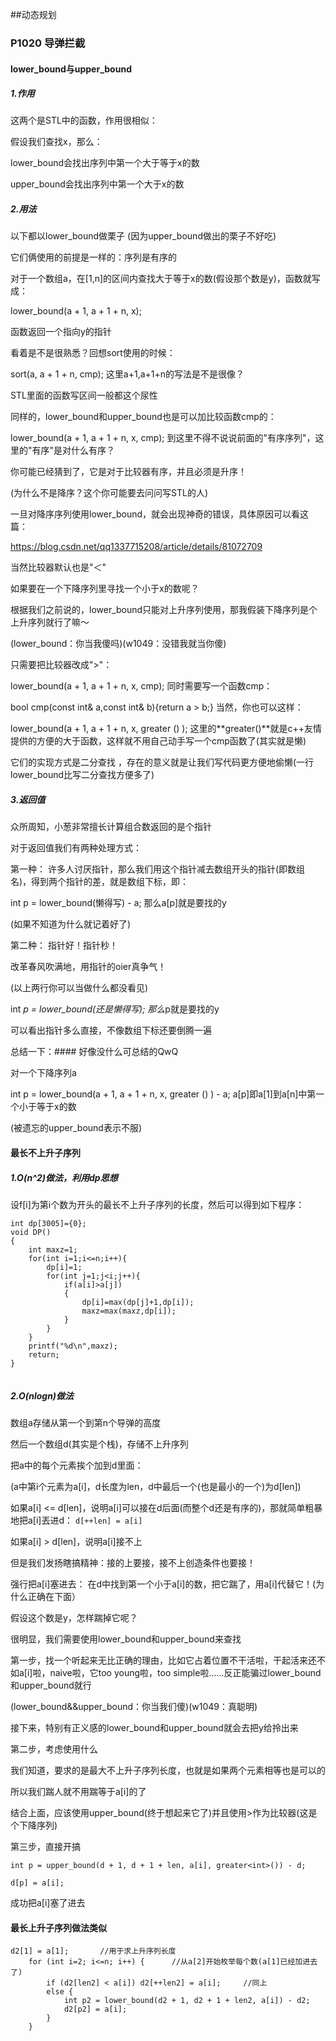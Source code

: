 ##动态规划

### P1020 导弹拦截
#### lower_bound与upper_bound
##### 1.作用
这两个是STL中的函数，作用很相似：

假设我们查找x，那么：

lower_bound会找出序列中第一个大于等于x的数

upper_bound会找出序列中第一个大于x的数
##### 2.用法
以下都以lower_bound做栗子 (因为upper_bound做出的栗子不好吃)


它们俩使用的前提是一样的：序列是有序的

对于一个数组a，在[1,n]的区间内查找大于等于x的数(假设那个数是y)，函数就写成：

lower_bound(a + 1, a + 1 + n, x);

函数返回一个指向y的指针

看着是不是很熟悉？回想sort使用的时候：

sort(a, a + 1 + n, cmp);
这里a+1,a+1+n的写法是不是很像？

STL里面的函数写区间一般都这个尿性

同样的，lower_bound和upper_bound也是可以加比较函数cmp的：

lower_bound(a + 1, a + 1 + n, x, cmp);
到这里不得不说说前面的"有序序列"，这里的"有序"是对什么有序？

你可能已经猜到了，它是对于比较器有序，并且必须是升序！

(为什么不是降序？这个你可能要去问问写STL的人)

一旦对降序序列使用lower_bound，就会出现神奇的错误，具体原因可以看这篇：

https://blog.csdn.net/qq1337715208/article/details/81072709

当然比较器默认也是"＜"

如果要在一个下降序列里寻找一个小于x的数呢？

根据我们之前说的，lower_bound只能对上升序列使用，那我假装下降序列是个上升序列就行了嘛～

(lower_bound：你当我傻吗)(w1049：没错我就当你傻)

只需要把比较器改成">"：

lower_bound(a + 1, a + 1 + n, x, cmp);
同时需要写一个函数cmp：

bool cmp(const int& a,const int& b){return a > b;}
当然，你也可以这样：

lower_bound(a + 1, a + 1 + n, x, greater <int> () );
这里的**greater<int>()**就是c++友情提供的方便的大于函数，这样就不用自己动手写一个cmp函数了(其实就是懒)

它们的实现方式是二分查找 ，存在的意义就是让我们写代码更方便地偷懒(一行lower_bound比写二分查找方便多了)

##### 3.返回值
众所周知，小葱非常擅长计算组合数返回的是个指针

对于返回值我们有两种处理方式：

第一种：
许多人讨厌指针，那么我们用这个指针减去数组开头的指针(即数组名)，得到两个指针的差，就是数组下标，即：

int p = lower_bound(懒得写) - a;
那么a[p]就是要找的y

(如果不知道为什么就记着好了)

第二种：
指针好！指针秒！

改革春风吹满地，用指针的oier真争气！

(以上两行你可以当做什么都没看见)

int *p = lower_bound(还是懒得写);
那么*p就是要找的y

可以看出指针多么直接，不像数组下标还要倒腾一遍

总结一下：####
好像没什么可总结的QwQ

对一个下降序列a

int p = lower_bound(a + 1, a + 1 + n, x, greater <int> () ) - a;
a[p]即a[1]到a[n]中第一个小于等于x的数

(被遗忘的upper_bound表示不服)

#### 最长不上升子序列
##### 1.O(n^2)做法，利用dp思想
设f[i]为第i个数为开头的最长不上升子序列的长度，然后可以得到如下程序：
```
int dp[3005]={0};
void DP()
{
	int maxz=1;
	for(int i=1;i<=n;i++){
		dp[i]=1;
		for(int j=1;j<i;j++){
			if(a[i]>a[j])
			{
				dp[i]=max(dp[j]+1,dp[i]);
				maxz=max(maxz,dp[i]);
			}
		}
	}
	printf("%d\n",maxz);
	return;
}


```
##### 2.O(nlogn)做法
数组a存储从第一个到第n个导弹的高度

然后一个数组d(其实是个栈)，存储不上升序列

把a中的每个元素挨个加到d里面：

(a中第i个元素为a[i]，d长度为len，d中最后一个(也是最小的一个)为d[len])

如果a[i] <= d[len]，说明a[i]可以接在d后面(而整个d还是有序的)，那就简单粗暴地把a[i]丟进d：
`d[++len] = a[i]`

如果a[i] > d[len]，说明a[i]接不上

但是我们发扬瞎搞精神：接的上要接，接不上创造条件也要接！

强行把a[i]塞进去：
在d中找到第一个小于a[i]的数，把它踹了，用a[i]代替它！(为什么正确在下面）

假设这个数是y，怎样踹掉它呢？

很明显，我们需要使用lower_bound和upper_bound来查找

第一步，找一个听起来无比正确的理由，比如它占着位置不干活啦，干起活来还不如a[i]啦，naive啦，它too young啦，too simple啦......反正能骗过lower_bound和upper_bound就行

(lower_bound&&upper_bound：你当我们傻)(w1049：真聪明)

接下来，特别有正义感的lower_bound和upper_bound就会去把y给拎出来

第二步，考虑使用什么

我们知道，要求的是最大不上升子序列长度，也就是如果两个元素相等也是可以的

所以我们踹人就不用踹等于a[i]的了

结合上面，应该使用upper_bound(终于想起来它了)并且使用>作为比较器(这是个下降序列)

第三步，直接开搞
```
int p = upper_bound(d + 1, d + 1 + len, a[i], greater<int>()) - d;
  
d[p] = a[i];
```

成功把a[i]塞了进去

#### 最长上升子序列做法类似

```
d2[1] = a[1];		//用于求上升序列长度
	for (int i=2; i<=n; i++) {		//从a[2]开始枚举每个数(a[1]已经加进去了)
		if (d2[len2] < a[i]) d2[++len2] = a[i];		//同上
		else {
			int p2 = lower_bound(d2 + 1, d2 + 1 + len2, a[i]) - d2;
			d2[p2] = a[i];
		}
	}

```
